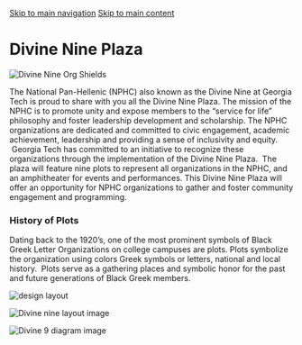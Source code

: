 [Skip to main navigation](https://greek.gatech.edu/divinenine#main-navigation) [Skip to main content](https://greek.gatech.edu/divinenine#main-content)

# Divine Nine Plaza

![Divine Nine Org Shields](https://greek.gatech.edu/sites/default/files/2023-04/Untitled%20design-3.jpg)

The National Pan-Hellenic (NPHC) also known as the Divine Nine at Georgia Tech is proud to share with you all the Divine Nine Plaza. The mission of the NPHC is to promote unity and expose members to the “service for life” philosophy and foster leadership development and scholarship. The NPHC organizations are dedicated and committed to civic engagement, academic achievement, leadership and providing a sense of inclusivity and equity.  Georgia Tech has committed to an initiative to recognize these organizations through the implementation of the Divine Nine Plaza.  The plaza will feature nine plots to represent all organizations in the NPHC, and an amphitheater for events and performances. This Divine Nine Plaza will offer an opportunity for NPHC organizations to gather and foster community engagement and programming.

### History of Plots

Dating back to the 1920’s, one of the most prominent symbols of Black Greek Letter Organizations on college campuses are plots. Plots symbolize the organization using colors Greek symbols or letters, national and local history.  Plots serve as a gathering places and symbolic honor for the past and future generations of Black Greek members.

![design layout](https://greek.gatech.edu/sites/default/files/2023-04/DD%20Boards-v2%20%28dragged%29%202_0.jpg)

![Divine nine layout image](https://greek.gatech.edu/sites/default/files/2023-04/D9%20image%202.jpg)

![Divine 9 diagram image](https://greek.gatech.edu/sites/default/files/2023-04/dd%20image%202.jpg)